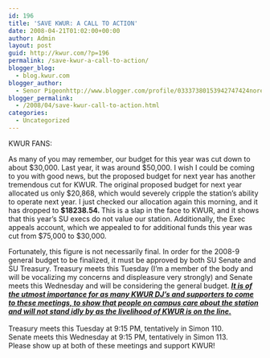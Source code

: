 ```yaml
---
id: 196
title: 'SAVE KWUR: A CALL TO ACTION'
date: 2008-04-21T01:02:00+00:00
author: Admin
layout: post
guid: http://kwur.com/?p=196
permalink: /save-kwur-a-call-to-action/
blogger_blog:
  - blog.kwur.com
blogger_author:
  - Senor Pigeonhttp://www.blogger.com/profile/03337380153942747424noreply@blogger.com
blogger_permalink:
  - /2008/04/save-kwur-call-to-action.html
categories:
  - Uncategorized
---
```

<div class="pf-content">
  <p>
    KWUR FANS:
  </p>
  
  <p>
    As many of you may remember, our budget for this year was cut down to about $30,000. Last year, it was around $50,000. I wish I could be coming to you with good news, but the proposed budget for next year has another tremendous cut for KWUR. The original proposed budget for next year allocated us only $20,868, which would severely cripple the station’s ability to operate next year. I just checked our allocation again this morning, and it has dropped to <b>$18238.54. </b>This is a slap in the face to KWUR, and it shows that this year’s SU execs do not value our station. Additionally, the Exec appeals account, which we appealed to for additional funds this year was cut from $75,000 to $30,000.
  </p>
  
  <p>
    Fortunately, this figure is not necessarily final. In order for the 2008-9 general budget to be finalized, it must be approved by both SU Senate and SU Treasury. Treasury meets this Tuesday (I’m a member of the body and will be vocalizing my concerns and displeasure very strongly) and Senate meets this Wednesday and will be considering the general budget. <b><i><u>It is of the utmost importance for as many KWUR DJ’s and supporters to come to these meetings, to show that people on campus care about the station and will not stand idly by as the livelihood of KWUR is on the line.<br /> </u></i></b><br />Treasury meets this Tuesday at 9:15 PM, tentatively in Simon 110. <br />Senate meets this Wednesday at 9:15 PM, tentatively in Simon 113.<br />Please show up at both of these meetings and support KWUR!
  </p>
</div>